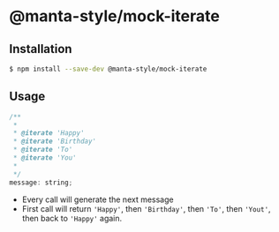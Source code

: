 # @manta-style/mock-iterate

## Installation

```sh
$ npm install --save-dev @manta-style/mock-iterate
```

## Usage

```js
/**
 *
 * @iterate 'Happy'
 * @iterate 'Birthday'
 * @iterate 'To'
 * @iterate 'You'
 *
 */
message: string;
```

- Every call will generate the next message
- First call will return `'Happy'`, then `'Birthday'`, then `'To'`, then `'Yout'`, then back to `'Happy'` again.
